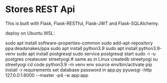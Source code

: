 # Stores REST Api

This is built with Flask, Flask-RESTful, Flask-JWT and Flask-SQLAlchemy.

deploy on Ubuntu WSL:

sudo apt install software-properties-common
sudo add-apt-repository ppa:deadsnakes/ppa
sudo apt install python3.9
sudo apt install python3.9-venv
sudo apt install postgresql
sudo service postgresql start
sudo -i -u postgres
createuser streetyogi # same as in Linux
createdb streetyogi
su streetyogi
cd code
python3.9 -m venv env 
source env/bin/activate
pip install -r requirements
set database password in app.py <pwd>
pyuwsgi -http 127.0.0.1:8000 --master -p4 -w app:app




